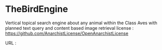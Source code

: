 # TheBirdEngine
Vertical topical search engine about any animal within the Class Aves with planned text query and content based image retrieval
license : https://github.com/AnarchistLicense/OpenAnarchistLicense

URL : 
